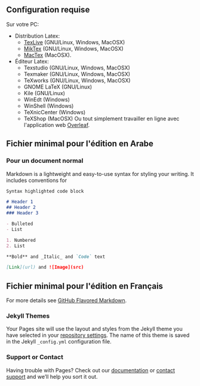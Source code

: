 ## Configuration requise
Sur votre PC:
* Distribution Latex:
  * [TexLive](http://www.tug.org/texlive/) (GNU/Linux, Windows, MacOSX)
  * [MikTex](https://miktex.org/download) (GNU/Linux, Windows, MacOSX)
  * [MacTex](http://www.tug.org/mactex/) (MacOSX).
* Éditeur Latex:
  * Texstudio (GNU/Linux, Windows, MacOSX)
  * Texmaker (GNU/Linux, Windows, MacOSX)
  * TeXworks (GNU/Linux, Windows, MacOSX)
  * GNOME LaTeX (GNU/Linux)
  * Kile (GNU/Linux)
  * WinEdt (Windows)
  * WinShell (Windows)
  * TeXnicCenter (Windows)
  * TeXShop (MacOSX)
Ou tout simplement travailler en ligne avec l'application web [Overleaf](https://www.overleaf.com).

## Fichier minimal pour l'édition en Arabe

### Pour un document normal
Markdown is a lightweight and easy-to-use syntax for styling your writing. It includes conventions for

```markdown
Syntax highlighted code block

# Header 1
## Header 2
### Header 3

- Bulleted
- List

1. Numbered
2. List

**Bold** and _Italic_ and `Code` text

[Link](url) and ![Image](src)
```
## Fichier minimal pour l'édition en Français

For more details see [GitHub Flavored Markdown](https://guides.github.com/features/mastering-markdown/).

### Jekyll Themes

Your Pages site will use the layout and styles from the Jekyll theme you have selected in your [repository settings](https://github.com/darkyass/test/settings). The name of this theme is saved in the Jekyll `_config.yml` configuration file.

### Support or Contact

Having trouble with Pages? Check out our [documentation](https://help.github.com/categories/github-pages-basics/) or [contact support](https://github.com/contact) and we’ll help you sort it out.
